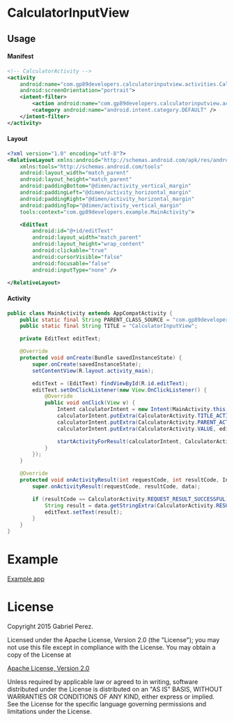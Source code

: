 # CalculatorInputView

## Usage

#### Manifest
```xml
<!-- CalculatorActivity -->
<activity
    android:name="com.gp89developers.calculatorinputview.activities.CalculatorActivity"
    android:screenOrientation="portrait">
    <intent-filter>
        <action android:name="com.gp89developers.calculatorinputview.activities.CalculatorActivity" />
        <category android:name="android.intent.category.DEFAULT" />
    </intent-filter>
</activity>
```

#### Layout 
```xml
<?xml version="1.0" encoding="utf-8"?>
<RelativeLayout xmlns:android="http://schemas.android.com/apk/res/android"
    xmlns:tools="http://schemas.android.com/tools"
    android:layout_width="match_parent"
    android:layout_height="match_parent"
    android:paddingBottom="@dimen/activity_vertical_margin"
    android:paddingLeft="@dimen/activity_horizontal_margin"
    android:paddingRight="@dimen/activity_horizontal_margin"
    android:paddingTop="@dimen/activity_vertical_margin"
    tools:context="com.gp89developers.example.MainActivity">

    <EditText
        android:id="@+id/editText"
        android:layout_width="match_parent"
        android:layout_height="wrap_content"
        android:clickable="true"
        android:cursorVisible="false"
        android:focusable="false"
        android:inputType="none" />

</RelativeLayout>
```

#### Activity
```java
public class MainActivity extends AppCompatActivity {
    public static final String PARENT_CLASS_SOURCE = "com.gp89developers.example.MainActivity";
    public static final String TITLE = "CalculatorInputView";

    private EditText editText;

    @Override
    protected void onCreate(Bundle savedInstanceState) {
        super.onCreate(savedInstanceState);
        setContentView(R.layout.activity_main);

        editText = (EditText) findViewById(R.id.editText);
        editText.setOnClickListener(new View.OnClickListener() {
            @Override
            public void onClick(View v) {
                Intent calculatorIntent = new Intent(MainActivity.this, CalculatorActivity.class);
                calculatorIntent.putExtra(CalculatorActivity.TITLE_ACTIVITY, TITLE);
                calculatorIntent.putExtra(CalculatorActivity.PARENT_ACTIVITY, PARENT_CLASS_SOURCE);
                calculatorIntent.putExtra(CalculatorActivity.VALUE, editText.getText().toString());

                startActivityForResult(calculatorIntent, CalculatorActivity.REQUEST_RESULT_SUCCESSFUL);
            }
        });
    }

    @Override
    protected void onActivityResult(int requestCode, int resultCode, Intent data) {
        super.onActivityResult(requestCode, resultCode, data);

        if (resultCode == CalculatorActivity.REQUEST_RESULT_SUCCESSFUL) {
            String result = data.getStringExtra(CalculatorActivity.RESULT);
            editText.setText(result);
        }
    }
}
```
# Example

[Example app](https://github.com/Gperez88/CalculatorInputView/tree/develop/example)

# License

Copyright 2015 Gabriel Perez.

Licensed under the Apache License, Version 2.0 (the "License"); you may not use this file except in compliance with the License. You may obtain a copy of the License at

[Apache License, Version 2.0](https://github.com/Gperez88/CalculatorInputView/blob/master/LICENSE)

Unless required by applicable law or agreed to in writing, software distributed under the License is distributed on an "AS IS" BASIS, WITHOUT WARRANTIES OR CONDITIONS OF ANY KIND, either express or implied. See the License for the specific language governing permissions and limitations under the License.
